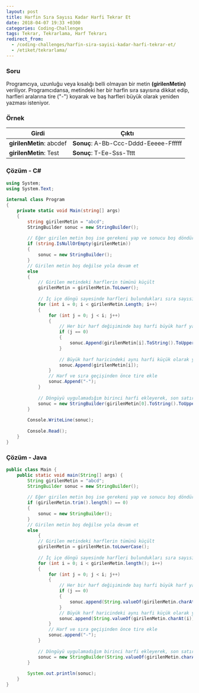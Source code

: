 ```yaml
---
layout: post
title: Harfin Sıra Sayısı Kadar Harfi Tekrar Et
date: 2018-04-07 19:33 +0300
categories: Coding-Challenges
tags: Tekrar, Tekrarlama, Harf Tekrarı
redirect_from:
  - /coding-challenges/harfin-sira-sayisi-kadar-harfi-tekrar-et/
  - /etiket/tekrarlama/
---
```

### Soru
Programcıya, uzunluğu veya kısalığı belli olmayan bir metin **(girilenMetin)** veriliyor. Programcıdansa, metindeki her bir harfin sıra sayısına dikkat edip, harfleri aralarına tire ("-") koyarak ve baş harfleri büyük olarak yeniden yazması isteniyor.

### Örnek

| Girdi                    | Çıktı                                 |
|--------------------------|---------------------------------------|
| **girilenMetin**: abcdef | **Sonuç**: A-Bb-Ccc-Dddd-Eeeee-Ffffff |
| **girilenMetin**: Test   | **Sonuç**: T-Ee-Sss-Tttt              |

### Çözüm - C#
```csharp
using System;
using System.Text;
 
internal class Program
{
    private static void Main(string[] args)
    {
        string girilenMetin = "abcd";
        StringBuilder sonuc = new StringBuilder();
 
        // Eğer girilen metin boş ise gerekeni yap ve sonucu boş döndür
        if (string.IsNullOrEmpty(girilenMetin))
        {
            sonuc = new StringBuilder();
        }
        // Girilen metin boş değilse yola devam et
        else
        {
            // Girilen metindeki harflerin tümünü küçült
            girilenMetin = girilenMetin.ToLower();
 
            // İç içe döngü sayesinde harfleri bulundukları sıra sayısına göre yazdır
            for (int i = 0; i < girilenMetin.Length; i++)
            {
                for (int j = 0; j < i; j++)
                {
                    // Her bir harf değişiminde baş harfi büyük harf yap
                    if (j == 0)
                    {
                        sonuc.Append(girilenMetin[i].ToString().ToUpper());
                    }
 
                    // Büyük harf haricindeki aynı harfi küçük olarak yazmaya ve eklemeye devam et
                    sonuc.Append(girilenMetin[i]);
                }
                // Harf ve sıra geçişinden önce tire ekle
                sonuc.Append("-");
            }
 
            // Döngüyü uygulamadığım birinci harfi ekleyerek, son satırdaki tire işaretini kaldır 
            sonuc = new StringBuilder(girilenMetin[0].ToString().ToUpper() + sonuc.Remove(sonuc.Length - 1, 1));
        }
 
        Console.WriteLine(sonuc);
 
        Console.Read();
    }
}
```

### Çözüm - Java
```java
public class Main {
    public static void main(String[] args) {
        String girilenMetin = "abcd";
        StringBuilder sonuc = new StringBuilder();
 
        // Eğer girilen metin boş ise gerekeni yap ve sonucu boş döndür
        if (girilenMetin.trim().length() == 0)
        {
            sonuc = new StringBuilder();
        }
        // Girilen metin boş değilse yola devam et
        else
            {
            // Girilen metindeki harflerin tümünü küçült
            girilenMetin = girilenMetin.toLowerCase();
 
            // İç içe döngü sayesinde harfleri bulundukları sıra sayısına göre yazdır
            for (int i = 0; i < girilenMetin.length(); i++)
            {
                for (int j = 0; j < i; j++)
                {
                    // Her bir harf değişiminde baş harfi büyük harf yap
                    if (j == 0)
                    {
                        sonuc.append(String.valueOf(girilenMetin.charAt(i)).toUpperCase());
                    }
                    // Büyük harf haricindeki aynı harfi küçük olarak yazmaya ve eklemeye devam et
                    sonuc.append(String.valueOf(girilenMetin.charAt(i)));
                }
                // Harf ve sıra geçişinden önce tire ekle
                sonuc.append("-");
            }
 
            // Döngüyü uygulamadığım birinci harfi ekleyerek, son satırdaki tire işaretini kaldır
            sonuc = new StringBuilder(String.valueOf(girilenMetin.charAt(0)).toUpperCase() + "-" + sonuc.substring(1, sonuc.length() - 1));
        }
 
        System.out.println(sonuc);
    }
}
```